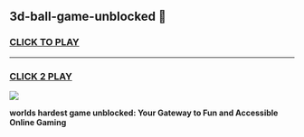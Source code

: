 
## 3d-ball-game-unblocked 👋
<h3>
<a href="https://premium.freeplayer.one?title=3d-ball-game-unblocked&ref=14F">CLICK TO PLAY</a></h3>
<hr>

<h3>
<a href="https://premium.freeplayer.one?title=3d-ball-game-unblocked&ref=14F">CLICK 2 PLAY</a>
  
</h3>

<a href="https://premium.freeplayer.one?title=3d-ball-game-unblocked&ref=12F/"><img src="https://clearcache.store/games.png"></a>


**worlds hardest game unblocked: Your Gateway to Fun and Accessible Online Gaming**
